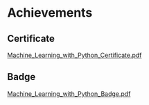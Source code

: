 

# Achievements
## Certificate
[Machine_Learning_with_Python_Certificate.pdf](https://prod-files-secure.s3.us-west-2.amazonaws.com/03e82b26-cccb-4906-bb56-adabcbdc0655/0f35a87e-0c16-48ac-af62-4e4cc34c6a19/Machine_Learning_with_Python_Certificate.pdf?X-Amz-Algorithm=AWS4-HMAC-SHA256&X-Amz-Content-Sha256=UNSIGNED-PAYLOAD&X-Amz-Credential=ASIAZI2LB4667ASZCH42%2F20250129%2Fus-west-2%2Fs3%2Faws4_request&X-Amz-Date=20250129T182002Z&X-Amz-Expires=3600&X-Amz-Security-Token=IQoJb3JpZ2luX2VjEIr%2F%2F%2F%2F%2F%2F%2F%2F%2F%2FwEaCXVzLXdlc3QtMiJHMEUCIQDJWPkgk26b40rXL4G5kjdGaFormT%2FNz%2FjXAUQH7Pr0uQIgGEWmb9Fdh8BwP0G6cGKVC33td3%2BFAoAGngdxz2ztAtUqiAQIk%2F%2F%2F%2F%2F%2F%2F%2F%2F%2F%2FARAAGgw2Mzc0MjMxODM4MDUiDDsxFocdFE00ZNI1qSrcA35r1v76e2W0wREItuVRoInRNAhWjR7otKv0Iw8wpBARkH0abQirNXIAQtfsJ3uYedc8owBrFjp7%2FIQCu5xxFLoNvO%2BYbt6EIgHo5taRfzsFz8cYIID%2F1XqK7nZoWhQSmBxB%2FWSdJTV7bSkZLYFGXEzElmopd6nnLefEsd1yPfKzVu3TwXxdKKvkxc5pKRM5JnxVmbhFwZLeu7dpeoxg7s5nTSr4L904V%2B7F1twb4RCRQrfqseDkD8xNMnJZeEEGJYHxgdog3SyugmKtTEDkXw3QknrGBJATSEHYNWF6fSC5Uu6fFEICUYqP6lUP4kszj51OML6FwP3Qef3sVhL5S13R%2B72VJYbOT%2B6HV0CsEf%2Ffgid4L%2BmdLrC5QPcyuEb4tVkoVrt5xQgwTPfnbmYX%2BqpLo1QtUJEGk9OTlblWKNU8xmDx61bJjhZzWQym1jOuS4Hr1zBn%2FlY5AfC2VTwkRPoSKR%2BTkb1QlLXHbYvpIBi2Rh1bwKYQw87Q8OBFGWvoYc5Z2quQlgcJzSH%2Fzzu3vaPRfASxvmi1Tm3%2F6XJcITdGCZ9PZsIP8zFxGPOVB89o%2BWeP7msYtacDgzdQ8iuFLuUE8fapugeumNPLqAOddM7QYopY4jH8%2F7YO%2Fk8tMK7Y6bwGOqUBxzHXIZ4QMvVGG3i5%2BU3xJGRdUKWKxjsoHliMDmE0bim%2BlByt6i2WI1AAqtwOsReqDqQOK65d%2B8%2BeCn%2Bq33KXdQkn1j%2By2WDodqJxqJmOGV41TsvqkoYHQc%2B3F1f1KRFG4yig%2FbRjolhgyDYYesh0VZka5VqLtlfkM%2FNB6k04UGshyJDG4zYHKb4RaIdRhze%2F%2BCnVHyPQg1VnOZnhFubLkAlE2seL&X-Amz-Signature=2570c686a199a8e4fbd66cec9e1b9f71d34d38f23da1bdfec9e2af88a170297d&X-Amz-SignedHeaders=host&x-id=GetObject)
## Badge
[Machine_Learning_with_Python_Badge.pdf](https://prod-files-secure.s3.us-west-2.amazonaws.com/03e82b26-cccb-4906-bb56-adabcbdc0655/ff622a22-73d6-44e3-9c7b-e89a8e61b7aa/Machine_Learning_with_Python_Badge.pdf?X-Amz-Algorithm=AWS4-HMAC-SHA256&X-Amz-Content-Sha256=UNSIGNED-PAYLOAD&X-Amz-Credential=ASIAZI2LB4667ASZCH42%2F20250129%2Fus-west-2%2Fs3%2Faws4_request&X-Amz-Date=20250129T182002Z&X-Amz-Expires=3600&X-Amz-Security-Token=IQoJb3JpZ2luX2VjEIr%2F%2F%2F%2F%2F%2F%2F%2F%2F%2FwEaCXVzLXdlc3QtMiJHMEUCIQDJWPkgk26b40rXL4G5kjdGaFormT%2FNz%2FjXAUQH7Pr0uQIgGEWmb9Fdh8BwP0G6cGKVC33td3%2BFAoAGngdxz2ztAtUqiAQIk%2F%2F%2F%2F%2F%2F%2F%2F%2F%2F%2FARAAGgw2Mzc0MjMxODM4MDUiDDsxFocdFE00ZNI1qSrcA35r1v76e2W0wREItuVRoInRNAhWjR7otKv0Iw8wpBARkH0abQirNXIAQtfsJ3uYedc8owBrFjp7%2FIQCu5xxFLoNvO%2BYbt6EIgHo5taRfzsFz8cYIID%2F1XqK7nZoWhQSmBxB%2FWSdJTV7bSkZLYFGXEzElmopd6nnLefEsd1yPfKzVu3TwXxdKKvkxc5pKRM5JnxVmbhFwZLeu7dpeoxg7s5nTSr4L904V%2B7F1twb4RCRQrfqseDkD8xNMnJZeEEGJYHxgdog3SyugmKtTEDkXw3QknrGBJATSEHYNWF6fSC5Uu6fFEICUYqP6lUP4kszj51OML6FwP3Qef3sVhL5S13R%2B72VJYbOT%2B6HV0CsEf%2Ffgid4L%2BmdLrC5QPcyuEb4tVkoVrt5xQgwTPfnbmYX%2BqpLo1QtUJEGk9OTlblWKNU8xmDx61bJjhZzWQym1jOuS4Hr1zBn%2FlY5AfC2VTwkRPoSKR%2BTkb1QlLXHbYvpIBi2Rh1bwKYQw87Q8OBFGWvoYc5Z2quQlgcJzSH%2Fzzu3vaPRfASxvmi1Tm3%2F6XJcITdGCZ9PZsIP8zFxGPOVB89o%2BWeP7msYtacDgzdQ8iuFLuUE8fapugeumNPLqAOddM7QYopY4jH8%2F7YO%2Fk8tMK7Y6bwGOqUBxzHXIZ4QMvVGG3i5%2BU3xJGRdUKWKxjsoHliMDmE0bim%2BlByt6i2WI1AAqtwOsReqDqQOK65d%2B8%2BeCn%2Bq33KXdQkn1j%2By2WDodqJxqJmOGV41TsvqkoYHQc%2B3F1f1KRFG4yig%2FbRjolhgyDYYesh0VZka5VqLtlfkM%2FNB6k04UGshyJDG4zYHKb4RaIdRhze%2F%2BCnVHyPQg1VnOZnhFubLkAlE2seL&X-Amz-Signature=f40ef67f6e24a056956d2698e66f4aeea95923d376cc635a470275ef86705f9c&X-Amz-SignedHeaders=host&x-id=GetObject)